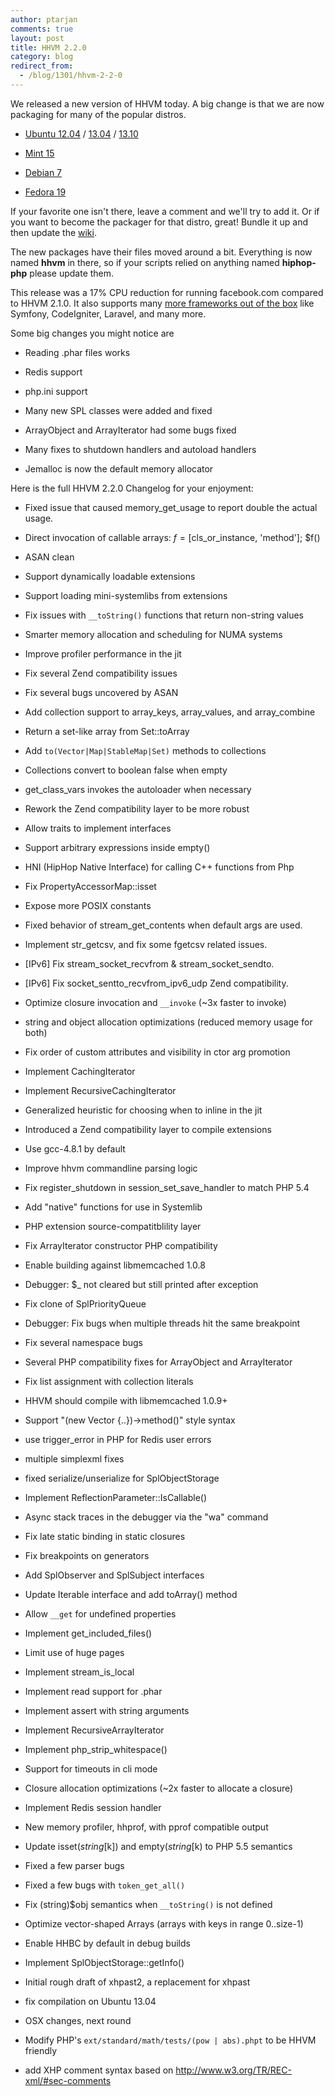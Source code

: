 ```yaml
---
author: ptarjan
comments: true
layout: post
title: HHVM 2.2.0
category: blog
redirect_from:
  - /blog/1301/hhvm-2-2-0
---
```


We released a new version of HHVM today. A big change is that we are now packaging for many of the popular distros.


<!--truncate-->

  * [Ubuntu 12.04](https://github.com/facebook/hhvm/wiki/Prebuilt-Packages-on-Ubuntu-12.04) / [13.04](https://github.com/facebook/hhvm/wiki/Prebuilt-Packages-on-Ubuntu-13.04) / [13.10](https://github.com/facebook/hhvm/wiki/Prebuilt-Packages-on-Ubuntu-13.10)


  * [Mint 15](https://github.com/facebook/hhvm/wiki/Prebuilt-Packages-on-Mint-15)


  * [Debian 7](https://github.com/facebook/hhvm/wiki/Prebuilt-Packages-on-Debian-7)


  * [Fedora 19](https://github.com/facebook/hhvm/wiki/Prebuilt-Packages-on-Fedora-19)


If your favorite one isn't there, leave a comment and we'll try to add it. Or if you want to become the packager for that distro, great! Bundle it up and then update the [wiki](https://github.com/facebook/hhvm/wiki#installing-pre-built-packages-for-hhvm).

The new packages have their files moved around a bit. Everything is now named **hhvm** in there, so if your scripts relied on anything named **hiphop-php** please update them.

This release was a 17% CPU reduction for running facebook.com compared to HHVM 2.1.0. It also supports many [more frameworks out of the box](http://www.hhvm.com/blog/875/wow-hhvm-is-fast-too-bad-it-doesnt-run-my-code) like Symfony, CodeIgniter, Laravel, and many more.

Some big changes you might notice are




  * Reading .phar files works


  * Redis support


  * php.ini support


  * Many new SPL classes were added and fixed


  * ArrayObject and ArrayIterator had some bugs fixed


  * Many fixes to shutdown handlers and autoload handlers


  * Jemalloc is now the default memory allocator


Here is the full HHVM 2.2.0 Changelog for your enjoyment:


  * Fixed issue that caused memory_get_usage to report double the actual usage.


  * Direct invocation of callable arrays: $f = [$cls_or_instance, 'method']; $f()


  * ASAN clean


  * Support dynamically loadable extensions


  * Support loading mini-systemlibs from extensions


  * Fix issues with `__toString()` functions that return non-string values


  * Smarter memory allocation and scheduling for NUMA systems


  * Improve profiler performance in the jit


  * Fix several Zend compatibility issues


  * Fix several bugs uncovered by ASAN


  * Add collection support to array_keys, array_values, and array_combine


  * Return a set-like array from Set::toArray


  * Add `to(Vector|Map|StableMap|Set)` methods to collections


  * Collections convert to boolean false when empty


  * get_class_vars invokes the autoloader when necessary


  * Rework the Zend compatibility layer to be more robust


  * Allow traits to implement interfaces


  * Support arbitrary expressions inside empty()


  * HNI (HipHop Native Interface) for calling C++ functions from Php


  * Fix PropertyAccessorMap::isset


  * Expose more POSIX constants


  * Fixed behavior of stream_get_contents when default args are used.


  * Implement str_getcsv, and fix some fgetcsv related issues.


  * [IPv6] Fix stream_socket_recvfrom & stream_socket_sendto.


  * [IPv6] Fix socket_sentto_recvfrom_ipv6_udp Zend compatibility.


  * Optimize closure invocation and `__invoke` (~3x faster to invoke)


  * string and object allocation optimizations (reduced memory usage for both)


  * Fix order of custom attributes and visibility in ctor arg promotion


  * Implement CachingIterator


  * Implement RecursiveCachingIterator


  * Generalized heuristic for choosing when to inline in the jit


  * Introduced a Zend compatibility layer to compile extensions


  * Use gcc-4.8.1 by default


  * Improve hhvm commandline parsing logic


  * Fix register_shutdown in session_set_save_handler to match PHP 5.4


  * Add "native" functions for use in Systemlib


  * PHP extension source-compatitblility layer


  * Fix ArrayIterator constructor PHP compatibility


  * Enable building against libmemcached 1.0.8


  * Debugger: $_ not cleared but still printed after exception


  * Fix clone of SplPriorityQueue


  * Debugger: Fix bugs when multiple threads hit the same breakpoint


  * Fix several namespace bugs


  * Several PHP compatibility fixes for ArrayObject and ArrayIterator


  * Fix list assignment with collection literals


  * HHVM should compile with libmemcached 1.0.9+


  * Support "(new Vector {..})->method()" style syntax


  * use trigger_error in PHP for Redis user errors


  * multiple simplexml fixes


  * fixed serialize/unserialize for SplObjectStorage


  * Implement ReflectionParameter::IsCallable()


  * Async stack traces in the debugger via the "wa" command


  * Fix late static binding in static closures


  * Fix breakpoints on generators


  * Add SplObserver and SplSubject interfaces


  * Update Iterable interface and add toArray() method


  * Allow `__get` for undefined properties


  * Implement get_included_files()


  * Limit use of huge pages


  * Implement stream_is_local


  * Implement read support for .phar


  * Implement assert with string arguments


  * Implement RecursiveArrayIterator


  * Implement php_strip_whitespace()


  * Support for timeouts in cli mode


  * Closure allocation optimizations (~2x faster to allocate a closure)


  * Implement Redis session handler


  * New memory profiler, hhprof, with pprof compatible output


  * Update isset($string[$k]) and empty($string[$k) to PHP 5.5 semantics


  * Fixed a few parser bugs


  * Fixed a few bugs with `token_get_all()`


  * Fix (string)$obj semantics when `__toString()` is not defined


  * Optimize vector-shaped Arrays (arrays with keys in range 0..size-1)


  * Enable HHBC by default in debug builds


  * Implement SplObjectStorage::getInfo()


  * Initial rough draft of xhpast2, a replacement for xhpast


  * fix compilation on Ubuntu 13.04


  * OSX changes, next round


  * Modify PHP's `ext/standard/math/tests/(pow | abs).phpt` to be HHVM friendly


  * add XHP comment syntax based on http://www.w3.org/TR/REC-xml/#sec-comments
